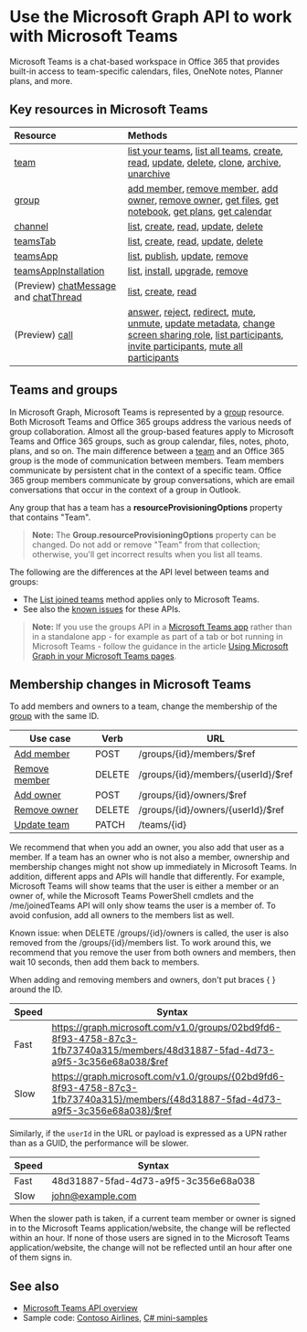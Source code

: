 # Use the Microsoft Graph API to work with Microsoft Teams



Microsoft Teams is a chat-based workspace in Office 365 that provides built-in access to team-specific calendars, files, OneNote notes, Planner plans, and more.

## Key resources in Microsoft Teams

| Resource | Methods |
|:---------------|:--------|
|[team](../resources/team.md)| [list your teams](../api/user-list-joinedteams.md), [list all teams](/graph/teams-list-all-teams), [create](../api/team-put-teams.md), [read](../api/team-get.md), [update](../api/team-update.md), [delete](/graph/api/group-delete?view=graph-rest-1.0), [clone](../api/team-clone.md), [archive](../api/team-archive.md), [unarchive](../api/team-unarchive.md) |
|[group](../resources/group.md)| [add member](../api/group-post-members.md), [remove member](../api/group-delete-members.md), [add owner](../api/group-post-owners.md), [remove owner](../api/group-delete-owners.md), [get files](drive.md), [get notebook](/graph/api/resources/notebook?view=graph-rest-1.0), [get plans](plannergroup.md), [get calendar](event.md) |
|[channel](../resources/channel.md)|[list](../api/channel-list.md), [create](../api/channel-post.md), [read](../api/channel-get.md), [update](../api/channel-patch.md), [delete](../api/channel-delete.md)|
|[teamsTab](../resources/teamstab.md) |[list](../api/teamstab-list.md), [create](../api/teamstab-add.md), [read](../api/teamstab-get.md), [update](../api/teamstab-update.md), [delete](../api/teamstab-delete.md) |
|[teamsApp](../resources/teamsapp.md)|[list](../api/teamsapp-list.md), [publish](../api/teamsapp-publish.md), [update](../api/teamsapp-update.md), [remove](../api/teamsapp-delete.md)|
|[teamsAppInstallation](../resources/teamsappinstallation.md)| [list](../api/teamsappinstallation-list.md), [install](../api/teamsappinstallation-add.md), [upgrade](../api/teamsappinstallation-delete.md), [remove](../api/teamsappinstallation-delete.md) |
| (Preview) [chatMessage](/graph/api/resources/chatmessage?view=graph-rest-beta) and [chatThread](/graph/api/resources/chatthread?view=graph-rest-beta) | [list](/graph/api/channel-list-messages?view=graph-rest-beta), [create](/graph/api/channel-post-chatthreads?view=graph-rest-beta), [read](/graph/api/channel-get-message?view=graph-rest-beta) |
| (Preview) [call](/graph/api/resources/call?view=graph-rest-beta) | [answer](/graph/api/call-answer?view=graph-rest-beta), [reject](/graph/api/call-reject?view=graph-rest-beta), [redirect](/graph/api/call-redirect?view=graph-rest-beta), [mute](/graph/api/call-mute?view=graph-rest-beta), [unmute](/graph/api/call-unmute?view=graph-rest-beta), [update metadata](/graph/api/call-updatemetadata?view=graph-rest-beta), [change screen sharing role](/graph/api/call-changescreensharingrole?view=graph-rest-beta), [list participants](/graph/api/call-list-participants?view=graph-rest-beta), [invite participants](/graph/api/participant-invite?view=graph-rest-beta), [mute all participants](/graph/api/participant-muteall?view=graph-rest-beta) |

## Teams and groups

In Microsoft Graph, Microsoft Teams is represented by a [group](../resources/group.md) resource. Both Microsoft Teams and Office 365 groups address the various needs of group collaboration. Almost all the group-based features apply to Microsoft Teams and Office 365 groups, such as group calendar, files, notes, photo, plans, and so on. The main difference between a [team](team.md) and an Office 365 group is the mode of communication between members. Team members communicate by persistent chat in the context of a specific team. Office 365 group members communicate by group conversations, which are email conversations that occur in the context of a group in Outlook.

Any group that has a team has a **resourceProvisioningOptions** property that contains "Team". 

>**Note:** The **Group.resourceProvisioningOptions** property can be changed.
Do not add or remove "Team" from that collection;
otherwise, you'll get incorrect results when you list all teams.

The following are the differences at the API level between teams and groups:

- The [List joined teams](../api/user-list-joinedteams.md) method applies only to Microsoft Teams.
- See also the [known issues](/graph/known-issues) for these APIs.

>**Note:** If you use the groups API in a [Microsoft Teams app](https://docs.microsoft.com/en-us/microsoftteams/platform/#apps-in-microsoft-teams) rather than in a standalone app - for example as part of a tab or bot running in Microsoft Teams - follow the guidance in the article [Using Microsoft Graph in your Microsoft Teams pages](https://docs.microsoft.com/en-us/microsoftteams/platform/resources/microsoft-graph).

## Membership changes in Microsoft Teams

To add members and owners to a team, change the membership of the [group](../resources/group.md) with the same ID.

| Use case      | Verb      | URL |
| ------------------------------------- | ------------------------------------------------------------ | ------------------------------------------------------------ |
| [Add member](../api/group-post-members.md)	| POST	    | /groups/{id}/members/$ref  |
| [Remove member](../api/group-delete-members.md)	| DELETE	| /groups/{id}/members/{userId}/$ref |
| [Add owner](../api/group-post-owners.md)     | POST	    | /groups/{id}/owners/$ref |
| [Remove owner](../api/group-delete-owners.md)	| DELETE	| /groups/{id}/owners/{userId}/$ref |
| [Update team](../api/team-update.md)	| PATCH     | /teams/{id} |

We recommend that when you add an owner, you also add that user as a member. 
If a team has an owner who is not also a member, ownership and membership changes might not show up immediately in Microsoft Teams. 
In addition, different apps and APIs will handle that differently. 
For example, Microsoft Teams will show teams that the user is either a member or an owner of, while the Microsoft Teams PowerShell cmdlets and the /me/joinedTeams API will only show teams the user is a member of. 
To avoid confusion, add all owners to the members list as well. 

Known issue: when DELETE /groups/{id}/owners is called, the user is also removed from the /groups/{id}/members list. To work around this, we recommend that you remove the user from both owners and members, then wait 10 seconds, then add them back to members.

When adding and removing members and owners, don't put braces { } around the ID.

| Speed | Syntax | 
| ------ | ----- |
| Fast | https://graph.microsoft.com/v1.0/groups/02bd9fd6-8f93-4758-87c3-1fb73740a315/members/48d31887-5fad-4d73-a9f5-3c356e68a038/$ref | 
| Slow | https://graph.microsoft.com/v1.0/groups/{02bd9fd6-8f93-4758-87c3-1fb73740a315}/members/{48d31887-5fad-4d73-a9f5-3c356e68a038}/$ref | 

Similarly, if the `userId` in the URL or payload is expressed as a UPN rather than as a GUID, the performance will be slower.

| Speed | Syntax | 
| ------ | ----- |
| Fast | 48d31887-5fad-4d73-a9f5-3c356e68a038 | 
| Slow | john@example.com | 

When the slower path is taken, if a current team member or owner is signed in to the Microsoft Teams application/website, the change will be reflected within an hour.
If none of those users are signed in to the Microsoft Teams application/website, the change will not be reflected until an hour after one of them signs in.

## See also

- [Microsoft Teams API overview](/graph/teams-concept-overview)
- Sample code: [Contoso Airlines](https://github.com/microsoftgraph/contoso-airlines-teams-sample), [C# mini-samples](https://github.com/microsoftgraph/csharp-teams-sample-graph)
